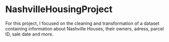 # NashvilleHousingProject

For this project, I focused on the cleaning and transformation of a dataset containing information about Nashville Houses, their owners, adress, parcel ID, sale date and more.

